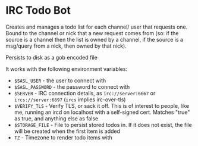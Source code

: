 # IRC Todo Bot

Creates and manages a todo list for each channel/ user that requests one. Bound to the channel or nick that a new request comes from (so: if the source is a channel then the list is owned by a channel, if the source is a msg/query from a nick, then owned by that nick).

Persists to disk as a gob encoded file

It works with the following environment variables:

* `$SASL_USER` - the user to connect with
* `$SASL_PASSWORD` - the password to connect with
* `$SERVER` - IRC connection details, as `irc://server:6667` or `ircs://server:6697` (`ircs` implies irc-over-tls)
* `$VERIFY_TLS` - Verify TLS, or sack it off. This is of interest to people, like me, running an ircd on localhost with a self-signed cert. Matches "true" as true, and anything else as false
* `$STORAGE_FILE` - File to persist stored todos in. If it does not exist, the file will be created when the first item is added
* `TZ` - Timezone to render todo items with
